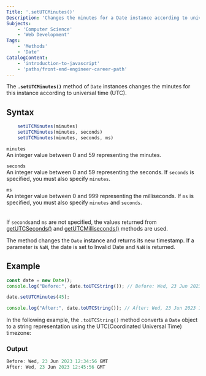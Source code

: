 ```yaml
---
Title: '.setUTCMinutes()'
Description: 'Changes the minutes for a Date instance according to universal time (UTC).'
Subjects: 
    - 'Computer Science' 
    - 'Web Development'
Tags: 
    - 'Methods'
    - 'Date'
CatalogContent:
    - 'introduction-to-javascript'
    - 'paths/front-end-engineer-career-path'
---
```


The **`.setUTCMinutes()`** method of `Date` instances changes the minutes for this instance according to universal time (UTC).

## Syntax

```js
    setUTCMinutes(minutes)
    setUTCMinutes(minutes, seconds)
    setUTCMinutes(minutes, seconds, ms)
```
`minutes`
<br/>
An integer value between 0 and 59 representing the minutes.
<br/>

`seconds`
<br/>
An integer value between 0 and 59 representing the seconds. If `seconds` is specified, you must also specify `minutes`.
<br/>

`ms`
<br/>
An integer value between 0 and 999 representing the milliseconds. If `ms` is specified, you must also specify `minutes` and `seconds`.
<br/>
<br/>
<br/>
If `seconds`and `ms` are not specified, the values returned from [getUTCSeconds()](https://www.codecademy.com/resources/docs/javascript/dates/getUTCSeconds) and [getUTCMilliseconds()](https://www.codecademy.com/resources/docs/javascript/dates/getUTCMilliseconds) methods are used.

The method changes the `Date` instance and returns its new timestamp. If a parameter is `NaN`, the date is set to Invalid Date and `NaN` is returned.

## Example

```js
const date = new Date();
console.log("Before:", date.toUTCString()); // Before: Wed, 23 Jun 2023 12:34:56 GMT

date.setUTCMinutes(45);

console.log("After:", date.toUTCString()); // After: Wed, 23 Jun 2023 12:45:56 GMT
```
In the following example, the `.toUTCString()` method converts a `Date` object to a string representation using the UTC(Coordinated Universal Time) timezone:
### Output
```js
Before: Wed, 23 Jun 2023 12:34:56 GMT
After: Wed, 23 Jun 2023 12:45:56 GMT
```


